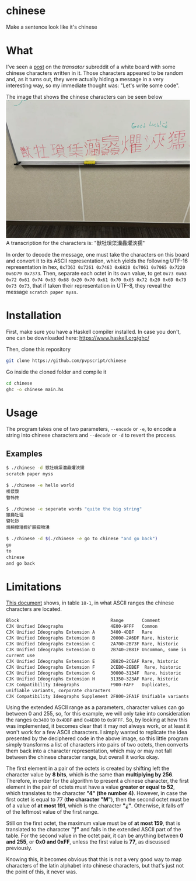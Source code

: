 # chinese
Make a sentence look like it's chinese

# What
I've seen a [post](reddit.com/r/translator/comments/1cfz001/unknown_to_english/) on the _transator_ subreddit of a white board with some chinese characters written in it. Those characters appeared to be random and, as it turns out, they were actually hiding a message in a very interesting way, so my immediate thought was: "Let's write some code".

The image that shows the chinese characters can be seen below
![The original image](original-image.jpeg "The original image")
A transcription for the characters is: "獣牡瑣栠灡灥爠浹獳"

In order to decode the message, one must take the characters on this board and convert it to its ASCII representation, which yields the following UTF-16 representation in hex, `0x7363 0x7261 0x7463 0x6820 0x7061 0x7065 0x7220 0x6D79 0x7373`. Then, separate each octet in its own value, to get `0x73 0x63 0x72 0x61 0x74 0x63 0x68 0x20 0x70 0x61 0x70 0x65 0x72 0x20 0x6D 0x79 0x73 0x73`, that if taken their representation in UTF-8, they reveal the message `scratch paper myss`.

# Installation
First, make sure you have a Haskell compiler installed. In case you don't, one can be downloaded here: https://www.haskell.org/ghc/

Then, clone this repository
```sh
git clone https://github.com/pvpscript/chinese
```

Go inside the cloned folder and compile it
```sh
cd chinese
ghc -o chinese main.hs
```

# Usage
The program takes one of two parameters, `--encode` or `-e`, to encode a string into chinese characters and `--decode` or `-d` to revert the process.

## Examples
```sh
$ ./chinese -d 獣牡瑣栠灡灥爠浹獳
scratch paper myss
```

```sh
$ ./chinese -e hello world
桥汬漀
睯牬搀
```

```sh
$ ./chinese -e seperate words "quite the big string"
獥灥牡瑥
睯牤猀
煵楴攠瑨攠扩朠獴物湧
```

```sh
$ ./chinese -d $(./chinese -e go to chinese "and go back")
go
to
chinese
and go back
```

# Limitations
[This document](https://www.unicode.org/versions/Unicode15.0.0/ch18.pdf) shows, in table `18-1`, in what ASCII ranges the chinese characters are located.
```
Block                                   Range       Comment
CJK Unified Ideographs                  4E00-9FFF   Common
CJK Unified Ideographs Extension A      3400-4DBF   Rare
CJK Unified Ideographs Extension B      20000-2A6DF Rare, historic
CJK Unified Ideographs Extension C      2A700–2B73F Rare, historic
CJK Unified Ideographs Extension D      2B740–2B81F Uncommon, some in current use
CJK Unified Ideographs Extension E      2B820–2CEAF Rare, historic
CJK Unified Ideographs Extension F      2CEB0–2EBEF  Rare, historic
CJK Unified Ideographs Extension G      30000–3134F  Rare, historic
CJK Unified Ideographs Extension H      31350–323AF Rare, historic
CJK Compatibility Ideographs            F900-FAFF   Duplicates, unifiable variants, corporate characters
CJK Compatibility Ideographs Supplement 2F800-2FA1F Unifiable variants
```

Using the extended ASCII range as a parameters, character values can go between 0 and 255, so, for this example, we will only take into consideration the ranges `0x3400` to `0x4DBF` and `0x4E00` to `0x9FFF`.
So, by looking at how this was implemented, it becomes clear that it may not always work, or at least it won't work for a few ASCII characters.
I simply wanted to replicate the idea presented by the deciphered code in the above image, so this little program simply transforms a list of characters into pairs of two octets, then converts them back into a character representation, which may or may not fall between the chinese character range, but overall it works okay.

The first element in a pair of the octets is created by shifting left the character value by **8 bits**, which is the same than **multiplying by 256**. Therefore, in order for the algorithm to present a chinese character, the first element in the pair of octets must have a value **greater or equal to 52**, which translates to the character **"4" (the number 4)**. However, in case the first octet is equal to 77 (**the character "M"**), then the second octet must be of a value of **at most 191**, which is the character **"¿"**. Otherwise, it falls off of the leftmost value of the first range.

Still on the first octet, the maximum value must be of **at most 159**, that is translated to the character **"ƒ"** and falls in the extended ASCII part of the table. For the second value in the octet pair, it can be anything between **0 and 255**, or **0x0 and 0xFF**, unless the first value is **77**, as discussed previously.

Knowing this, it becomes obvious that this is not a very good way to map characters of the latin alphabet into chinese characters, but that's just not the point of this, it never was.
